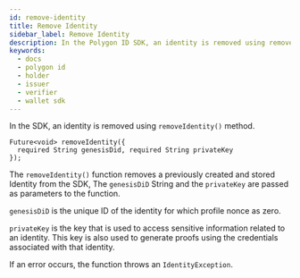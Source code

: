 ```yaml
---
id: remove-identity
title: Remove Identity
sidebar_label: Remove Identity
description: In the Polygon ID SDK, an identity is removed using removeIdentity() method. 
keywords:
  - docs
  - polygon id
  - holder
  - issuer
  - verifier
  - wallet sdk
---
```

 
In the SDK, an identity is removed using `removeIdentity()` method. 

```
Future<void> removeIdentity({
  required String genesisDid, required String privateKey
}); 
``` 

The `removeIdentity()` function removes a previously created and stored Identity from the SDK, The `genesisDiD` String and the `privateKey` are passed as parameters to the function.

`genesisDiD` is the unique ID of the identity for which profile nonce as zero. 

`privateKey` is the key that is used to access sensitive information related to an identity. This key is also used to generate proofs using the credentials associated with that identity.

If an error occurs, the function throws an `IdentityException`. 
 
 
